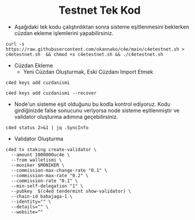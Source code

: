  <h1 align="center">Testnet Tek Kod</h1>

- Aşağıdaki tek kodu çalıştırdıktan sonra sisteme eşitlenmesini beklerken cüzdan ekleme işlemlerini yapabilirsiniz.
```
curl -s https://raw.githubusercontent.com/okannako/c4e/main/c4etestnet.sh > c4etestnet.sh  && chmod +x c4etestnet.sh && ./c4etestnet.sh
```

- Cüzdan Ekleme
  - Yeni Cüzdan Oluşturmak, Eski Cüzdanı Import Etmek
```
c4ed keys add cuzdanismi
```
```
c4ed keys add cuzdanismi --recover
```

- Node'un sisteme eşit olduğunu bu kodla kontrol ediyoruz. Kodu girdiğinizde false sonucunu veriyorsa node sisteme eşitlenmiştir ve validator oluşturma adımına geçebilirsiniz.
```
c4ed status 2>&1 | jq .SyncInfo
```

- Validator Oluşturma
```
c4ed tx staking create-validator \
  --amount 1000000uc4e \
  --from walletismi \
  --moniker $MONIKER \
  --commission-max-change-rate "0.1" \
  --commission-max-rate "0.2" \
  --commission-rate "0.1" \
  --min-self-delegation "1" \
  --pubkey  $(c4ed tendermint show-validator) \
  --chain-id babajaga-1 \
  --identity="" \
  --details="" \
  --website=""
```
